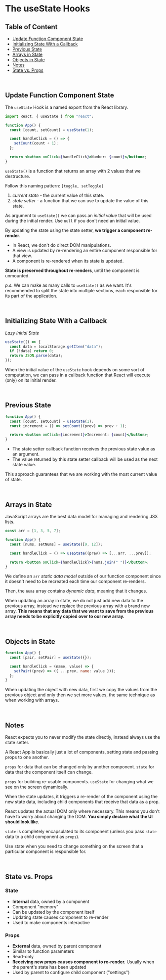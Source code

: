 # The useState Hooks

## Table of Content

- [Update Function Component State](#update-function-component-state)
- [Initializing State With a Callback](#initializing-state-with-a-callback)
- [Previous State](#previous-state)
- [Arrays in State](#arrays-in-state)
- [Objects in State](#objects-in-state)
- [Notes](#notes)
- [State vs. Props](#state-vs-props)

<br>

## Update Function Component State

The `useState` Hook is a named export from the React library.

```jsx
import React, { useState } from "react";

function App() {
  const [count, setCount] = useState(1);

  const handleClick = () => {
    setCount(count + 1);
  };

  return <button onClick={handleClick}>Number: {count}</button>;
}
```

`useState()` is a function that returns an array with 2 values that we destructure.

Follow this naming pattern: `[toggle, setToggle]`

1. _current state_ - the current value of this state.
2. _state setter_ - a function that we can use to update the value of this state.

As argument to `useState()` we can pass an _initial value_ that will be used during the initial render. Use `null` if you don't need an initial value.

By updating the state using the state setter, **we trigger a component re-render**.

- In React, we don't do direct DOM manipulations.
- A view is updated by re-rendering an entire component responsible for that view.
- A component is re-rendered when its state is updated.

**State is preserved throughout re-renders**, until the component is unmounted.

_p.s._ We can make as many calls to `useState()` as we want. It's recommended to split the state into multiple sections, each responsible for its part of the application.

<br>

## Initializing State With a Callback

_Lazy Initial State_

```jsx
useState(() => {
  const data = localStorage.getItem("data");
  if (!data) return 0;
  return JSON.parse(data);
});
```

When the initial value of the `useState` hook depends on some sort of computation, we can pass in a callback function that React will execute (only) on its initial render.

<br>

## Previous State

```jsx
function App() {
  const [count, setCount] = useState(1);
  const increment = () => setCount((prev) => prev + 1);

  return <button onClick={increment}>Increment: {count}</button>;
}
```

- The state setter callback function receives the previous state value as an argument.
- The value returned by this state setter callback will be used as the next state value.

This approach guarantees that we are working with the most current value of state.

<br>

## Arrays in State

JavaScript arrays are the best data model for managing and rendering JSX lists.

```jsx
const arr = [1, 3, 5, 7];

function App() {
  const [nums, setNums] = useState([9, 12]);

  const handleClick = () => useState((prev) => [...arr, ...prev]);

  return <button onClick={handleClick}>{nums.join(" ")}</button>;
}
```

We define an `arr` _static data model_ outside of our function component since it doesn't need to be recreated each time our component re-renders.

Then, the `nums` array contains _dynamic data_, meaning that it changes.

When updating an array in state, we do not just add new data to the previous array, instead we replace the previous array with a brand new array. **This means that any data that we want to save from the previous array needs to be explicitly copied over to our new array.**

<br>

## Objects in State

```jsx
function App() {
  const [pair, setPair] = useState({});

  const handleClick = (name, value) => {
    setPair((prev) => ({ ...prev, name: value }));
  };
}
```

When updating the object with new data, first we copy the values from the previous object and only then we set more values, the same technique as when working with arrays.

<br>

## Notes

React expects you to never modify the state directly, instead always use the state setter.

A React App is basically just a lot of components, setting state and passing props to one another.

`props` for data that can be changed only by another component. `state` for data that the component itself can change.

`props` for building re-usable components. `useState` for changing what we see on the screen dynamically.

When the state updates, it triggers a re-render of the component using the new state data, including child components that receive that data as a prop.

React updates the actual DOM only where necessary. This means you don't have to worry about changing the DOM. **You simply declare what the UI should look like.**

`state` is completely encapsulated to its component (unless you pass `state` data to a child component as `props`).

Use state when you need to change something on the screen that a particular component is responsible for.

<br>

## State vs. Props

### State

- **Internal** data, owned by a component
- Component "memory"
- Can be updated by the component itself
- Updating state causes component to re-render
- Used to make components interactive

### Props

- **External** data, owned by parent component
- Similar to function parameters
- Read-only
- **Receiving new props causes component to re-render.** Usually when the parent's state has been updated
- Used by parent to configure child component ("settings")
